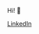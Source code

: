 Hi! :wave:

[LinkedIn](https://www.linkedin.com/in/kaitlinkcheng/)

<!---
- 👋 Hi, I’m @KaitlinKCheng
- 👀 I’m interested in ...
- 🌱 I’m currently learning ...
- 💞️ I’m looking to collaborate on ...
- 📫 How to reach me ...


KaitlinKCheng/KaitlinKCheng is a ✨ special ✨ repository because its `README.md` (this file) appears on your GitHub profile.
You can click the Preview link to take a look at your changes.
--->
